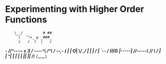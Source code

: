 # Experimenting with Higher Order Functions

        \__/         # ##
         `(  `^=_ p _###_
          c   /  )  |   /
   _____- //^---~  _c  3
 /  ----^\ /^_\   / --,-
(   |  |  O_| \\_/  ,/
|   |  | / \|  `-- /
(((G   |-----|
      //-----\\
     //       \\
   /   |     |  ^|
   |   |     |   |
   |____|    |____|
  /______)   (_____\